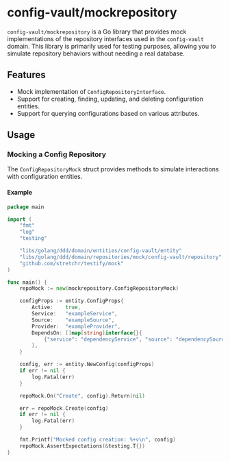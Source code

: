 # config-vault/mockrepository

`config-vault/mockrepository` is a Go library that provides mock implementations of the repository interfaces used in the `config-vault` domain. This library is primarily used for testing purposes, allowing you to simulate repository behaviors without needing a real database.

## Features

- Mock implementation of `ConfigRepositoryInterface`.
- Support for creating, finding, updating, and deleting configuration entities.
- Support for querying configurations based on various attributes.

## Usage

### Mocking a Config Repository

The `ConfigRepositoryMock` struct provides methods to simulate interactions with configuration entities.

#### Example

```go
package main

import (
    "fmt"
    "log"
    "testing"

    "libs/golang/ddd/domain/entities/config-vault/entity"
    "libs/golang/ddd/domain/repositories/mock/config-vault/repository"
    "github.com/stretchr/testify/mock"
)

func main() {
    repoMock := new(mockrepository.ConfigRepositoryMock)

    configProps := entity.ConfigProps{
        Active:    true,
        Service:   "exampleService",
        Source:    "exampleSource",
        Provider:  "exampleProvider",
        DependsOn: []map[string]interface{}{
            {"service": "dependencyService", "source": "dependencySource"},
        },
    }

    config, err := entity.NewConfig(configProps)
    if err != nil {
        log.Fatal(err)
    }

    repoMock.On("Create", config).Return(nil)

    err = repoMock.Create(config)
    if err != nil {
        log.Fatal(err)
    }

    fmt.Printf("Mocked config creation: %+v\n", config)
    repoMock.AssertExpectations(&testing.T{})
}
```
